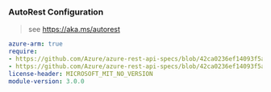 ### AutoRest Configuration

> see https://aka.ms/autorest

``` yaml
azure-arm: true
require:
- https://github.com/Azure/azure-rest-api-specs/blob/42ca0236ef14093f5aff0694efa34d5594e814a0/specification/mediaservices/resource-manager/readme.md
- https://github.com/Azure/azure-rest-api-specs/blob/42ca0236ef14093f5aff0694efa34d5594e814a0/specification/mediaservices/resource-manager/readme.go.md
license-header: MICROSOFT_MIT_NO_VERSION
module-version: 3.0.0
```